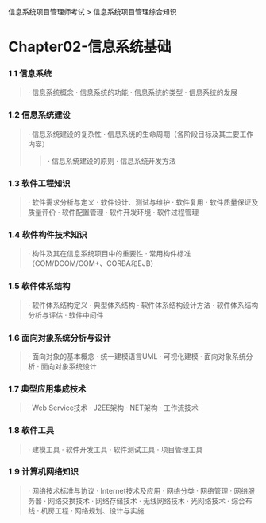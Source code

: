 信息系统项目管理师考试 > 信息系统项目管理综合知识

# Chapter02-信息系统基础 

### 1.1 信息系统 
> · 信息系统概念 
> · 信息系统的功能 
> · 信息系统的类型 
> · 信息系统的发展 

### 1.2 信息系统建设 
> · 信息系统建设的复杂性 
> · 信息系统的生命周期（各阶段目标及其主要工作内容） 
> > · 信息系统建设的原则 
> · 信息系统开发方法 

### 1.3 软件工程知识 
> · 软件需求分析与定义 
> · 软件设计、测试与维护 
> · 软件复用 
> · 软件质量保证及质量评价 
> · 软件配置管理 
> · 软件开发环境 
> · 软件过程管理 

### 1.4 软件构件技术知识 
> · 构件及其在信息系统项目中的重要性 
> · 常用构件标准（COM/DCOM/COM+、CORBA和EJB） 

### 1.5 软件体系结构 
> · 软件体系结构定义 
> · 典型体系结构 
> · 软件体系结构设计方法 
> · 软件体系结构分析与评估 
> · 软件中间件 

### 1.6 面向对象系统分析与设计 
> · 面向对象的基本概念 
> · 统一建模语言UML 
> · 可视化建模 
> · 面向对象系统分析 
> · 面向对象系统设计 

### 1.7 典型应用集成技术 
> · Web Service技术 
> · J2EE架构 
> · NET架构 
> · 工作流技术 

### 1.8 软件工具 
> · 建模工具 
> · 软件开发工具 
> · 软件测试工具 
> · 项目管理工具 

### 1.9 计算机网络知识 
> · 网络技术标准与协议 
> · Internet技术及应用 
> · 网络分类 
> · 网络管理 
> · 网络服务器 
> · 网络交换技术 
> · 网络存储技术 
> · 无线网络技术 
> · 光网络技术 
> · 综合布线 
> · 机房工程 
> · 网络规划、设计与实施 





